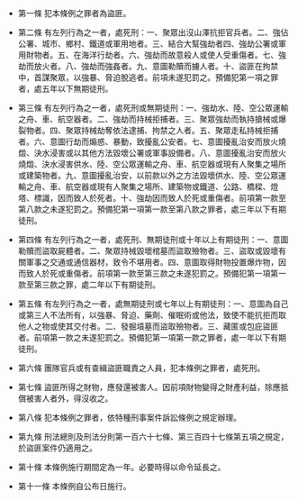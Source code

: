 * 第一條 犯本條例之罪者為盜匪。

* 第二條 有左列行為之一者，處死刑：一、聚眾出沒山澤抗拒官兵者。二、強佔公署、城市、鄉村、鐵道或軍用地者。三、結合大幫強劫者四、強劫公署或軍用財物者。五、在海洋行劫者。六、強劫而故意殺人或使人受重傷者。七、強劫而放火者。八、強劫而強姦者。九、意圖勒贖而擄人者。十、盜匪在拘禁中，首謀聚眾，以強暴、脅迫脫逃者。前項未遂犯罰之。預備犯第一項之罪者，處五年以下無期徒刑。

* 第三條 有左列行為之一者，處死刑或無期徒刑：一、強劫水、陸、空公眾運輸之舟、車、航空器者。二、強劫而持械拒捕者。三、聚眾強劫而執持搶械或爆裂物者。四、聚眾持械劫奪依法逮捕、拘禁之人者。五、聚眾走私持械拒捕者。六、意圖行劫而煽惑、暴動，致擾亂公安者。七、意圖擾亂治安而放火燒燬、決水浸害或以其他方法毀壞公署或軍事設備者。八、意圖擾亂治安而放火燒燬、決水浸害供水、陸、空公眾運輸之舟、車、航空器或現有人聚集之場所或建築物者。九、意圖擾亂治安，以前款以外之方法毀壞供水、陸、空公眾運輸之舟、車、航空器或現有人聚集之場所、建築物或鐵道、公路、橋樑、燈塔、標識，因而致人於死者。十、強劫因而致人於死或重傷者。前項第一款至第八款之未遂犯罰之。預備犯第一項第一款至第八款之罪者，處三年以下有期徒刑。

* 第四條 有左列行為之一者，處死刑、無期徒刑或十年以上有期徒刑：一、意圖勒贖而盜取屍體者。二、聚眾持械毀壞棺墓而盜取殮物者。三、盜取或毀壞有關軍事之交通或通信器材，致令不堪用者。四、意圖取得財物投置爆炸物，因而致人於死或重傷者。前項第一款至第三款之未遂犯罰之。預備犯第一項第一款至第三款之罪，處二年以下有期徒刑。

* 第五條 有左列行為之一者，處無期徒刑或七年以上有期徒刑：一、意圖為自己或第三人不法所有，以強暴、脅迫、藥劑、催眠術或他法，致使不能抗拒而取他人之物或使其交付者。二、發掘墳墓而盜取殮物者。三、藏匿或包庇盜匪者。前項第一款之未遂犯罰之。預備犯第一項第一款之罪者，處一年以下有期徒刑。

* 第六條 團隊官兵或有查緝盜匪職責之人員，犯本條例之罪者，處死刑。

* 第七條 盜匪所得之財物，應發還被害人。因前項財物變得之財產利益，除應抵償被害人者外，得沒收之。

* 第八條 犯本條例之罪者，依特種刑事案件訴訟條例之規定辦理。

* 第九條 刑法總則及刑法分則第一百六十七條、第三百四十七條第五項之規定，於盜匪案件仍適用之。

* 第十條 本條例施行期間定為一年。必要時得以命令延長之。

* 第十一條 本條例自公布日施行。

